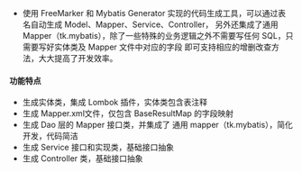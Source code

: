 
- 使用 FreeMarker 和 Mybatis Generator 实现的代码生成工具，可以通过表名自动生成 Model、Mapper、Service、Controller，
另外还集成了通用Mapper（tk.mybatis），除了一些特殊的业务逻辑之外不需要写任何 SQL，只需要写好实体类及 Mapper 文件中对应的字段
即可支持相应的增删改查方法，大大提高了开发效率。

#### 功能特点
- 生成实体类，集成 Lombok 插件，实体类包含表注释
- 生成 Mapper.xml文件，仅包含 BaseResultMap 的字段映射
- 生成 Dao 层的 Mapper 接口类，并集成了 通用 mapper（tk.mybatis），简化开发，代码简洁
- 生成 Service 接口和实现类，基础接口抽象
- 生成 Controller 类，基础接口抽象

